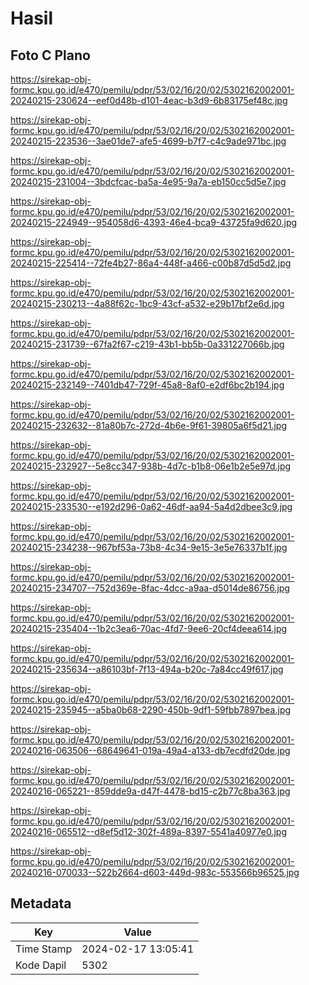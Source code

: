 # Hasil

## Foto C Plano

https://sirekap-obj-formc.kpu.go.id/e470/pemilu/pdpr/53/02/16/20/02/5302162002001-20240215-230624--eef0d48b-d101-4eac-b3d9-6b83175ef48c.jpg

https://sirekap-obj-formc.kpu.go.id/e470/pemilu/pdpr/53/02/16/20/02/5302162002001-20240215-223536--3ae01de7-afe5-4699-b7f7-c4c9ade971bc.jpg

https://sirekap-obj-formc.kpu.go.id/e470/pemilu/pdpr/53/02/16/20/02/5302162002001-20240215-231004--3bdcfcac-ba5a-4e95-9a7a-eb150cc5d5e7.jpg

https://sirekap-obj-formc.kpu.go.id/e470/pemilu/pdpr/53/02/16/20/02/5302162002001-20240215-224949--954058d6-4393-46e4-bca9-43725fa9d620.jpg

https://sirekap-obj-formc.kpu.go.id/e470/pemilu/pdpr/53/02/16/20/02/5302162002001-20240215-225414--72fe4b27-86a4-448f-a466-c00b87d5d5d2.jpg

https://sirekap-obj-formc.kpu.go.id/e470/pemilu/pdpr/53/02/16/20/02/5302162002001-20240215-230213--4a88f62c-1bc9-43cf-a532-e29b17bf2e6d.jpg

https://sirekap-obj-formc.kpu.go.id/e470/pemilu/pdpr/53/02/16/20/02/5302162002001-20240215-231739--67fa2f67-c219-43b1-bb5b-0a331227066b.jpg

https://sirekap-obj-formc.kpu.go.id/e470/pemilu/pdpr/53/02/16/20/02/5302162002001-20240215-232149--7401db47-729f-45a8-8af0-e2df6bc2b194.jpg

https://sirekap-obj-formc.kpu.go.id/e470/pemilu/pdpr/53/02/16/20/02/5302162002001-20240215-232632--81a80b7c-272d-4b6e-9f61-39805a6f5d21.jpg

https://sirekap-obj-formc.kpu.go.id/e470/pemilu/pdpr/53/02/16/20/02/5302162002001-20240215-232927--5e8cc347-938b-4d7c-b1b8-06e1b2e5e97d.jpg

https://sirekap-obj-formc.kpu.go.id/e470/pemilu/pdpr/53/02/16/20/02/5302162002001-20240215-233530--e192d296-0a62-46df-aa94-5a4d2dbee3c9.jpg

https://sirekap-obj-formc.kpu.go.id/e470/pemilu/pdpr/53/02/16/20/02/5302162002001-20240215-234238--967bf53a-73b8-4c34-9e15-3e5e76337b1f.jpg

https://sirekap-obj-formc.kpu.go.id/e470/pemilu/pdpr/53/02/16/20/02/5302162002001-20240215-234707--752d369e-8fac-4dcc-a9aa-d5014de86756.jpg

https://sirekap-obj-formc.kpu.go.id/e470/pemilu/pdpr/53/02/16/20/02/5302162002001-20240215-235404--1b2c3ea6-70ac-4fd7-9ee6-20cf4deea614.jpg

https://sirekap-obj-formc.kpu.go.id/e470/pemilu/pdpr/53/02/16/20/02/5302162002001-20240215-235634--a86103bf-7f13-494a-b20c-7a84cc49f617.jpg

https://sirekap-obj-formc.kpu.go.id/e470/pemilu/pdpr/53/02/16/20/02/5302162002001-20240215-235945--a5ba0b68-2290-450b-9df1-59fbb7897bea.jpg

https://sirekap-obj-formc.kpu.go.id/e470/pemilu/pdpr/53/02/16/20/02/5302162002001-20240216-063506--68649641-019a-49a4-a133-db7ecdfd20de.jpg

https://sirekap-obj-formc.kpu.go.id/e470/pemilu/pdpr/53/02/16/20/02/5302162002001-20240216-065221--859dde9a-d47f-4478-bd15-c2b77c8ba363.jpg

https://sirekap-obj-formc.kpu.go.id/e470/pemilu/pdpr/53/02/16/20/02/5302162002001-20240216-065512--d8ef5d12-302f-489a-8397-5541a40977e0.jpg

https://sirekap-obj-formc.kpu.go.id/e470/pemilu/pdpr/53/02/16/20/02/5302162002001-20240216-070033--522b2664-d603-449d-983c-553566b96525.jpg


## Metadata

| Key        | Value               |
| ---------- | ------------------- |
| Time Stamp | 2024-02-17 13:05:41 |
| Kode Dapil | 5302                |



